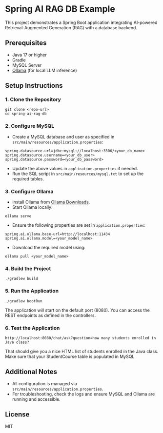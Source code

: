 # Spring AI RAG DB Example

This project demonstrates a Spring Boot application integrating AI-powered Retrieval-Augmented Generation (RAG) with a database backend.

## Prerequisites
- Java 17 or higher
- Gradle
- MySQL Server
- [Ollama](https://ollama.com/) (for local LLM inference)

## Setup Instructions

### 1. Clone the Repository
```
git clone <repo-url>
cd spring-ai-rag-db
```

### 2. Configure MySQL
- Create a MySQL database and user as specified in `src/main/resources/application.properties`:

```
spring.datasource.url=jdbc:mysql://localhost:3306/<your_db_name>
spring.datasource.username=<your_db_user>
spring.datasource.password=<your_db_password>
```
- Update the above values in `application.properties` if needed.
- Run the SQL script in `src/main/resources/mysql.txt` to set up the required tables.

### 3. Configure Ollama
- Install Ollama from [Ollama Downloads](https://ollama.com/download).
- Start Ollama locally:
```
ollama serve
```
- Ensure the following properties are set in `application.properties`:
```
spring.ai.ollama.base-url=http://localhost:11434
spring.ai.ollama.model=<your_model_name>
```
- Download the required model using:
```
ollama pull <your_model_name>
```

### 4. Build the Project
```
./gradlew build
```

### 5. Run the Application
```
./gradlew bootRun
```

The application will start on the default port (8080). You can access the REST endpoints as defined in the controllers.

### 6. Test the Application
```
http://localhost:8080/chat/ask?question=how many students enrolled in Java class?
```
That should give you a nice HTML list of students enrolled in the Java class. Make sure that your StudentCourse table is populated in MySQL
## Additional Notes
- All configuration is managed via `src/main/resources/application.properties`.
- For troubleshooting, check the logs and ensure MySQL and Ollama are running and accessible.

## License
MIT

